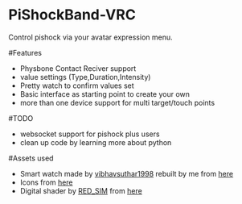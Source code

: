# PiShockBand-VRC
Control pishock via your avatar expression menu.

#Features
- Physbone Contact Reciver support
- value settings (Type,Duration,Intensity)
- Pretty watch to confirm values set
- Basic interface as starting point to create your own
- more than one device support for multi target/touch points

#TODO
- websocket support for pishock plus users
- clean up code by learning more about python

#Assets used
- Smart watch made by [vibhavsuthar1998](https://www.cgtrader.com/vibhavsuthar1998) rebuilt by me from [here](https://www.cgtrader.com/free-3d-models/industrial/other/smart-watch-1c785218-a560-4d7e-8478-f9de27312be8)
- Icons from [here](https://materialdesignicons.com/)
- Digital shader by [RED_SIM](https://www.patreon.com/red_sim) from [here](https://www.patreon.com/posts/62864361)
